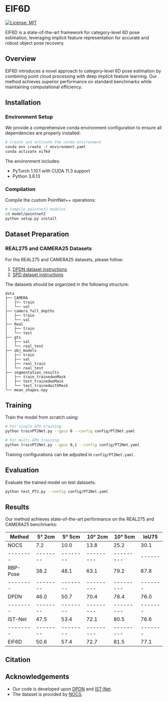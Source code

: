 # EIF6D

[![License: MIT](https://img.shields.io/badge/License-MIT-yellow.svg)](https://opensource.org/licenses/MIT)

EIF6D is a state-of-the-art framework for category-level 6D pose estimation, leveraging implicit feature representation for accurate and robust object pose recovery.

## Overview

EIF6D introduces a novel approach to category-level 6D pose estimation by combining point cloud processing with deep implicit feature learning. Our method achieves superior performance on standard benchmarks while maintaining computational efficiency.

## Installation

### Environment Setup

We provide a comprehensive conda environment configuration to ensure all dependencies are properly installed:

```bash
# Create and activate the conda environment
conda env create -f environment.yaml
conda activate eif6d
```

The environment includes:
- PyTorch 1.10.1 with CUDA 11.3 support
- Python 3.6.13

### Compilation

Compile the custom PointNet++ operations:

```bash
# Compile pointnet2 modules
cd model/pointnet2
python setup.py install
```

## Dataset Preparation

### REAL275 and CAMERA25 Datasets

For the REAL275 and CAMERA25 datasets, please follow:
1. [DPDN dataset instructions](https://github.com/JiehongLin/Self-DPDN)
2. [SPD dataset instructions](https://github.com/mentian/object-deformnet)

The datasets should be organized in the following structure:
```
data
├── CAMERA
│   ├── train
│   └── val
├── camera_full_depths
│   ├── train
│   └── val
├── Real
│   ├── train
│   └── test
├── gts
│   ├── val
│   └── real_test
├── obj_models
│   ├── train
│   ├── val
│   ├── real_train
│   └── real_test
├── segmentation_results
│   ├── train_trainedwoMask
│   ├── test_trainedwoMask
│   └── test_trainedwithMask
└── mean_shapes.npy

```

## Training

Train the model from scratch using:

```bash
# For single GPU training
python trainPT2Net.py --gpus 0 --config config/PT2Net.yaml

# For multi-GPU training
python trainPT2Net.py --gpus 0,1 --config config/PT2Net.yaml
```

Training configurations can be adjusted in `config/PT2Net.yaml`.

## Evaluation

Evaluate the trained model on test datasets:

```bash
python test_PT2.py --config config/PT2Net.yaml
```

## Results

Our method achieves state-of-the-art performance on the REAL275 and CAMERA25 benchmarks:

| Method | 5° 2cm | 5° 5cm | 10° 2cm | 10° 5cm | IoU75 | 
|--------|--------|--------|---------|---------|-------|
| NOCS   | 7.2    | 10.0   | 13.8    | 25.2    | 30.1  |
|--------|--------|--------|---------|---------| ------|
|RBP-Pose| 38.2   | 48.1   | 63.1    | 79.2    | 67.8  | 
|--------|--------|--------|---------|---------|-------|
|  DPDN  | 46.0   | 50.7   | 70.4    | 78.4    | 76.0  |
|--------|--------|--------|---------|---------|-------|
|IST-Net | 47.5   | 53.4   | 72.1    | 80.5    | 76.6  |
|--------|--------|--------|---------|---------|-------|
| EIF6D  | 50.6   | 57.4   | 72.7    | 81.5    | 77.1  |

## Citation



## Acknowledgements

- Our code is developed upon [DPDN](https://github.com/JiehongLin/Self-DPDN) and [IST-Net](https://github.com/CVMI-Lab/IST-Net).
- The dataset is provided by [NOCS](https://github.com/hughw19/NOCS_CVPR2019).


